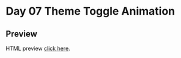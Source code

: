# Day 07 Theme Toggle Animation

## Preview

HTML preview [click here](https://htmlpreview.github.io/?https://github.com/ariefid/learning-html-css/blob/main/day-07-theme-toggle-animation/index.html).
